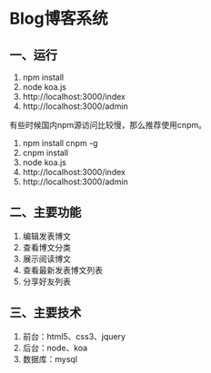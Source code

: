 # Blog博客系统

## 一、运行

1. npm install
2. node koa.js
3. http://localhost:3000/index
4. http://localhost:3000/admin

有些时候国内npm源访问比较慢，那么推荐使用cnpm。

1. npm install cnpm -g
2. cnpm install
3. node koa.js
4. http://localhost:3000/index
5. http://localhost:3000/admin

## 二、主要功能

1. 编辑发表博文
2. 查看博文分类
3. 展示阅读博文
4. 查看最新发表博文列表
5. 分享好友列表  


## 三、主要技术

1. 前台：html5、css3、jquery 
2. 后台：node、koa   
3. 数据库：mysql

